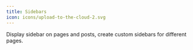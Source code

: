 ```yaml
---
title: Sidebars
icon: icons/upload-to-the-cloud-2.svg
---
```


Display sidebar on pages and posts, create custom sidebars for different pages.